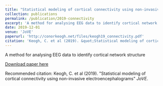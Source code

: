 ```yaml
---
title: "Statistical modeling of cortical connectivity using non-invasive electroencephalograms"
collection: publications
permalink: /publication/2019-connectivity
excerpt: 'A method for analysing EEG data to identify cortical network structure'
date: 2019-12-01
venue: 'JoVE'
paperurl: 'http://conorkeogh.net/files/keogh19_connectivity.pdf'
citation: 'Keogh, C. et al (2019). &quot;Statistical modeling of cortical connectivity using non-invasive electroencephalograms&quot; <i>JoVE</i>.'
---
```


A method for analysing EEG data to identify cortical network structure

[Download paper here](http://conorkeogh.net/files/keogh19_connectivity.pdf)

Recommended citation: Keogh, C. et al (2019). "Statistical modeling of cortical connectivity using non-invasive electroencephalograms" <i>JoVE</i>.

